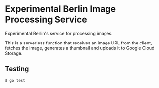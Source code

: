 # Experimental Berlin Image Processing Service
Experimental Berlin's service for processing images.

This is a serverless function that receives an image URL from the client, fetches the image, generates a thumbnail and uploads it to Google Cloud Storage.


## Testing
```$ go test```
